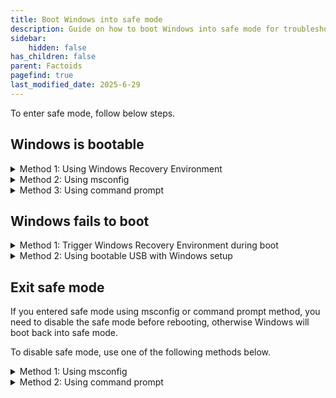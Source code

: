 ```yaml
---
title: Boot Windows into safe mode
description: Guide on how to boot Windows into safe mode for troubleshooting
sidebar:
    hidden: false
has_children: false
parent: Factoids
pagefind: true
last_modified_date: 2025-6-29
---
```


To enter safe mode, follow below steps.

## Windows is bootable

   <details>
      <summary>Method 1: Using Windows Recovery Environment</summary>

    1. Open Start menu, press and hold Shift key, and click Restart.
    2. When Windows Recovery Environment shows with Choose an option, click Troubleshoot, then Advanced options, then Start-up Settings, then Restart. PC will reboot.
    3. After reboot Windows will present boot options. Press 5 on keyboard to start Windows in safe mode with networking.

   </details>
   <details>
      <summary>Method 2: Using msconfig</summary>

 > [!CAUTION]
 > Follow the steps exactly as stated unless guided by a staff member. Changing other settings in msconfig may cause Windows to fail to boot.

 > [!NOTE]
 > After tasks in safe mode are done, make sure to follow exit safe mode steps below. Otherwise Windows will boot back into safe mode after rebooting.

    1. Open Start menu, type msconfig and press Enter. A System Configuration window will open.
    2. Select Boot tab, check Safe boot and select Network. Click Apply and OK. Click Restart on following System Configuration dialog window. PC will reboot.
    3. After reboot Windows will boot into safe mode.
    4. Once all required tasks in safe mode are done, follow Exit safe mode steps below.
   </details>
   <details>
      <summary>Method 3: Using command prompt</summary>

 > [!CAUTION]
 > Follow the steps exactly as stated unless guided by a staff member.
 > Double-check typed commands with the guide. A mistype may cause Windows to fail to boot.

 > [!NOTE]
 > After tasks in safe mode are done, make sure to follow exit safe mode steps below. Otherwise Windows will boot back into safe mode after rebooting.

    1. Open Start menu, type cmd, confirm that Command Prompt is selected and press at the same time Control, Shift and Enter. Alternatively click Run as administrator. Confirm opening the app when prompted.
    2. Type the following command and press Enter. Command will confirm successful operation once ran.
```
bcdedit /set {current} safemode Network
```
    3. Close Command prompt and reboot the PC.
    4. After reboot Windows will boot into safe mode.
    5. Once all required tasks in safe mode are done, follow Exit safe mode steps below.
   </details>


## Windows fails to boot

   <details>
      <summary>Method 1: Trigger Windows Recovery Environment during boot</summary>

Windows will automatically open recovery environment when it fails to boot 3 times. If Windows crashes during boot, skip to step 4. Otherwise, follow steps below:
    1. Start PC and wait for Windows boot animation to show (spinning circle).
    2. Use any of the following methods.
     - Press reset button on PC case.
     - Press power button for 5 seconds.
     - Switch off or unplug power from power supply. Power on the power supply.
     - If PC is a laptop and has removable battery, remove it. Plug battery back in.
    3. Repeat step 1 until Windows shows Please wait or Preparing automatic repair during boot.
    4. Wait until blue screen with Recovery or Automatic repair shows.
    5. Click See advanced repair options, then Troubleshoot, then Advanced options, then Start-up Settings, then Restart. PC will reboot.
    6. After reboot Windows will present boot options. Press 5 on keyboard to start Windows in safe mode with networking..

   </details>
   <details>
      <summary>Method 2: Using bootable USB with Windows setup</summary>

You can use a bootable USB with a Windows setup to run Windows in safe mode. Follow the Windows installation guide until you see Select setup option then follow steps below:
    1. Select Repair my PC and click Next. Select keyboard layout when prompted.
    2. Click Troubleshoot, then Advanced options, then Command Prompt.
    3. Type the following command and press Enter. Command will confirm successful operation once ran.
```
bcdedit /set {default} safeboot Network
```
    4. Close Command prompt and reboot the PC.
    5. After reboot Windows will boot into safe mode.
    6. Once all required tasks in safe mode are done, follow Exit safe mode steps below.
   </details>


## Exit safe mode

If you entered safe mode using msconfig or command prompt method, you need to disable the safe mode before rebooting, otherwise Windows will boot back into safe mode.

To disable safe mode, use one of the following methods below.

<details>
   <summary>Method 1: Using msconfig</summary>

 > [!CAUTION]
 > Follow the steps exactly as stated unless stated by otherwise a staff member. Changing other settings in msconfig may cause Windows to fail to boot.

    1. Open Start menu, type msconfig and press Enter. A System Configuration window will open.
    2. Select Boot tab, uncheck Safe boot, then click Apply and OK. Click Restart on following System Configuration dialog window. PC will reboot.
    3. After reboot Windows will boot into safe mode.
    4. Once all required tasks in safe mode are done, follow Exit safe mode steps below.
</details>

<details>
   <summary>Method 2: Using command prompt</summary>

 > [!CAUTION]
 > Follow the steps exactly as stated unless stated otherwise by a staff member.
 > Double-check typed commands with the guide. A mistype may cause Windows to fail to boot.

    1. Open Start menu, type cmd, confirm that Command Prompt is selected and press at the same time Control, Shift and Enter. Alternatively click Run as administrator. Confirm opening the app when prompted.
    2. Type the following command and press Enter. Command will confirm successful operation once ran.
```
bcdedit /deletevalue {current} safeboot
```
    3. Close Command prompt and reboot the PC.
    4. After reboot Windows will boot into safe mode.
    5. Once all required tasks in safe mode are done, follow Exit safe mode steps below.
</details>